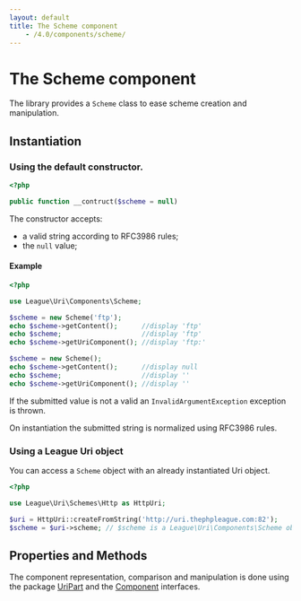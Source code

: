 ```yaml
---
layout: default
title: The Scheme component
    - /4.0/components/scheme/
---
```


# The Scheme component

The library provides a `Scheme` class to ease scheme creation and manipulation.

## Instantiation

### Using the default constructor.

~~~php
<?php

public function __contruct($scheme = null)
~~~

The constructor accepts:

- a valid string according to RFC3986 rules;
- the `null` value;

#### Example

~~~php
<?php

use League\Uri\Components\Scheme;

$scheme = new Scheme('ftp');
echo $scheme->getContent();      //display 'ftp'
echo $scheme;                    //display 'ftp'
echo $scheme->getUriComponent(); //display 'ftp:'

$scheme = new Scheme();
echo $scheme->getContent();      //display null
echo $scheme;                    //display ''
echo $scheme->getUriComponent(); //display ''
~~~

<p class="message-warning">If the submitted value is not a valid an <code>InvalidArgumentException</code> exception is thrown.</p>

<p class="message-info">On instantiation the submitted string is normalized using RFC3986 rules.</p>

### Using a League Uri object

You can access a `Scheme` object with an already instantiated Uri object.

~~~php
<?php

use League\Uri\Schemes\Http as HttpUri;

$uri = HttpUri::createFromString('http://uri.thephpleague.com:82');
$scheme = $uri->scheme; // $scheme is a League\Uri\Components\Scheme object;
~~~

## Properties and Methods

The component representation, comparison and manipulation is done using the package [UriPart](/4.0/components/overview/#uri-part-interface) and the [Component](/4.0/components/overview/#uri-component-interface) interfaces.